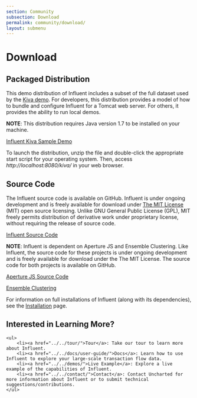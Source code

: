 ```yaml
---
section: Community
subsection: Download
permalink: community/download/
layout: submenu
---
```


Download
========

## <a name="packaged-distribution"></a> Packaged Distribution ##

This demo distribution of Influent includes a subset of the full dataset used by the [Kiva demo](../../demos/#kiva). For developers, this distribution provides a model of how to bundle and configure Influent for a Tomcat web server. For others, it provides the ability to run local demos. 

**NOTE**: This distribution requires Java version 1.7 to be installed on your machine.

<a href="http://assets.oculusinfo.com/influent/influent-kiva-sample-demo-v1.3.3.zip" class="download-link">Influent Kiva Sample Demo</a>

To launch the distribution, unzip the file and double-click the appropriate start script for your operating system. Then, access *http://localhost:8080/kiva/* in your web browser.

## Source Code ##

The Influent source code is available on GitHub. Influent is under ongoing development and is freely available for download under [The MIT License](http://www.opensource.org/licenses/MIT) (MIT) open source licensing. Unlike GNU General Public License (GPL), MIT freely permits distribution of derivative work under proprietary license, without requiring the release of source code.

<a href="https://github.com/unchartedsoftware/influent" class="download-link">Influent Source Code</a>

**NOTE**: Influent is dependent on Aperture JS and Ensemble Clustering. Like Influent, the source code for these projects is under ongoing development and is freely available for download under the The MIT License. The source code for both projects is available on GitHub.

<a href="https://github.com/unchartedsoftware/aperturejs/tree/master" class="download-link">Aperture JS Source Code</a>

<a href="https://github.com/unchartedsoftware/ensemble-clustering" class="download-link">Ensemble Clustering</a>

For information on full installations of Influent (along with its dependencies), see the [Installation](../developer-docs/how-to/installation/) page.

<div class="git">
	<h2>Interested in Learning More?</h2>

	<ul>
		<li><a href="../../tour/">Tour</a>: Take our tour to learn more about Influent.
		<li><a href="../../docs/user-guide/">Docs</a>: Learn how to use Influent to explore your large-scale transaction flow data.
		<li><a href="../../demos/">Live Example</a>: Explore a live example of the capabilities of Influent.
		<li><a href="../../contact/">Contact</a>: Contact Uncharted for more information about Influent or to submit technical suggestions/contributions.
	</ul>
</div>